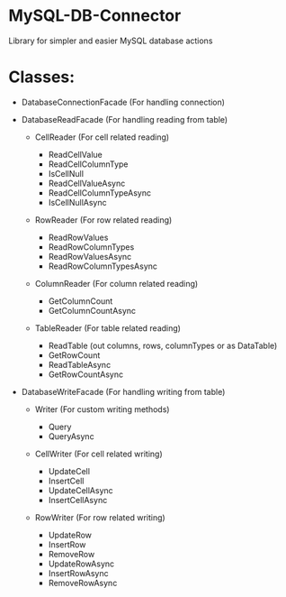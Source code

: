 # MySQL-DB-Connector
Library for simpler and easier MySQL database actions

# Classes:
 - DatabaseConnectionFacade (For handling connection)
 - DatabaseReadFacade (For handling reading from table)
   
   - CellReader (For cell related reading)
     - ReadCellValue
     - ReadCellColumnType
     - IsCellNull
     - ReadCellValueAsync
     - ReadCellColumnTypeAsync
     - IsCellNullAsync
   
   - RowReader (For row related reading)
     - ReadRowValues
     - ReadRowColumnTypes
     - ReadRowValuesAsync
     - ReadRowColumnTypesAsync
   
   - ColumnReader (For column related reading)
     - GetColumnCount
     - GetColumnCountAsync
   
   - TableReader (For table related reading)
     - ReadTable (out columns, rows, columnTypes or as DataTable)
     - GetRowCount
     - ReadTableAsync
     - GetRowCountAsync
    
 - DatabaseWriteFacade (For handling writing from table)
   
   - Writer (For custom writing methods)
     - Query
     - QueryAsync
   
   - CellWriter (For cell related writing)
     - UpdateCell
     - InsertCell
     - UpdateCellAsync
     - InsertCellAsync
   
   - RowWriter (For row related writing)
     - UpdateRow
     - InsertRow
     - RemoveRow
     - UpdateRowAsync
     - InsertRowAsync
     - RemoveRowAsync

